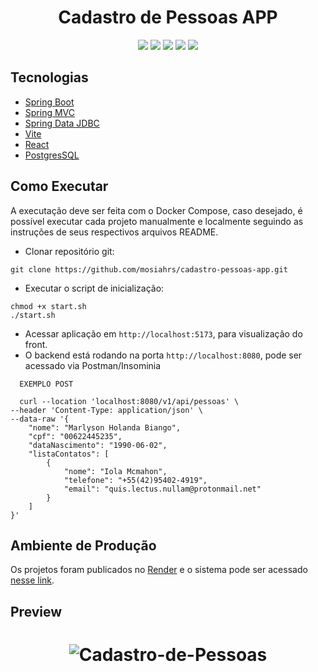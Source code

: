 <h1 align="center">
  Cadastro de Pessoas APP
</h1>
<p align="center">
	<img src="https://img.shields.io/badge/java-%23ED8B00.svg?style=for-the-badge&logo=openjdk&logoColor=white" />
	<img src="https://img.shields.io/badge/spring-%236DB33F.svg?style=for-the-badge&logo=spring&logoColor=white" />
	<img src="https://img.shields.io/badge/vite-%23646CFF.svg?style=for-the-badge&logo=vite&logoColor=white" />
	<img src="https://img.shields.io/badge/react-%2320232a.svg?style=for-the-badge&logo=react&logoColor=%2361DAFB" />
	<img src="https://img.shields.io/badge/postgres-%23316192.svg?style=for-the-badge&logo=postgresql&logoColor=white" />
</p>



## Tecnologias
 
- [Spring Boot](https://spring.io/projects/spring-boot)
- [Spring MVC](https://docs.spring.io/spring-framework/reference/web/webmvc.html)
- [Spring Data JDBC](https://spring.io/projects/spring-data-jdbc)
- [Vite](https://vitejs.dev)
- [React](https://pt-br.react.dev)
- [PostgresSQL](https://www.postgresql.org/docs/)

## Como Executar

A executação deve ser feita com o Docker Compose, caso desejado, é possível executar cada projeto manualmente e localmente seguindo as instruções de seus respectivos arquivos README.

- Clonar repositório git:
```
git clone https://github.com/mosiahrs/cadastro-pessoas-app.git
```
- Executar o script de inicialização:
```
chmod +x start.sh
./start.sh
```
- Acessar aplicação em `http://localhost:5173`, para visualização do front.
- O backend está rodando na porta `http://localhost:8080`, pode ser acessado via Postman/Insominia

```
  EXEMPLO POST 

  curl --location 'localhost:8080/v1/api/pessoas' \
--header 'Content-Type: application/json' \
--data-raw '{
	"nome": "Marlyson Holanda Biango",
	"cpf": "00622445235",
	"dataNascimento": "1990-06-02",
	"listaContatos": [
		{
			"nome": "Iola Mcmahon",
			"telefone": "+55(42)95402-4919",
			"email": "quis.lectus.nullam@protonmail.net"
		}
	]
}'
```

## Ambiente de Produção

Os projetos foram publicados no [Render](https://render.com) e o sistema pode ser acessado [nesse link](https://cadastro-pessoas-app.onrender.com/).

## Preview
<h1 align="center">
	
![Cadastro-de-Pessoas](https://github.com/mosiahrs/cadastro-pessoas-app/assets/100864562/85223432-a849-401e-8942-3b45a122dbed)

</h1>


